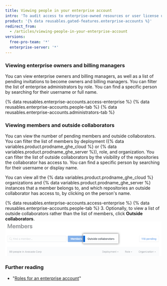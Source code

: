```yaml
---
title: Viewing people in your enterprise account
intro: 'To audit access to enterprise-owned resources or user license usage, enterprise owners can view every administrator and member of the enterprise account.'
product: '{% data reusables.gated-features.enterprise-accounts %}'
redirect_from:
  - /articles/viewing-people-in-your-enterprise-account
versions:
  free-pro-team: '*'
  enterprise-server: '*'
---
```


### Viewing enterprise owners and billing managers

You can view enterprise owners and billing managers, as well as a list of pending invitations to become owners and billing managers. You can filter the list of enterprise administrators by role. You can find a specific person by searching for their username or full name.

{% data reusables.enterprise-accounts.access-enterprise %}
{% data reusables.enterprise-accounts.people-tab %}
{% data reusables.enterprise-accounts.administrators-tab %}

### Viewing members and outside collaborators

You can view the number of pending members and outside collaborators. You can filter the list of members by deployment ({% data variables.product.prodname_ghe_cloud %} or {% data variables.product.prodname_ghe_server %}), role, and organization. You can filter the list of outside collaborators by the visibility of the repositories the collaborator has access to. You can find a specific person by searching for their username or display name.

You can view all the {% data variables.product.prodname_ghe_cloud %} organizations and {% data variables.product.prodname_ghe_server %} instances that a member belongs to, and which repositories an outside collaborator has access to, by clicking on the person's name.

{% data reusables.enterprise-accounts.access-enterprise %}
{% data reusables.enterprise-accounts.people-tab %}
3. Optionally, to view a list of outside collaborators rather than the list of members, click **Outside collaborators**.
  ![Outside collaborators tab on the Organization members page](/assets/images/help/business-accounts/outside-collaborators-tab.png)

### Further reading

- "[Roles for an enterprise account](/articles/roles-for-an-enterprise-account)"
